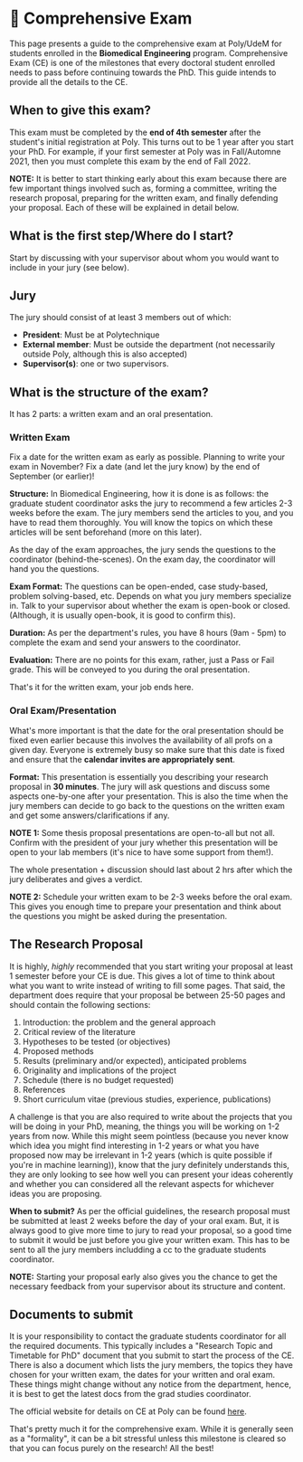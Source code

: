 # <span>📖</span> Comprehensive Exam

This page presents a guide to the comprehensive exam at Poly/UdeM for students enrolled in the **Biomedical Engineering** program. Comprehensive Exam (CE) is one of the milestones that every doctoral student enrolled needs to pass before continuing towards the PhD. This guide intends to provide all the details to the CE. 

## When to give this exam?

This exam must be completed by the **end of 4th semester** after the student's initial registration at Poly. This turns out to be 1 year after you start your PhD. For example, if your first semester at Poly was in Fall/Automne 2021, then you must complete this exam by the end of Fall 2022. 

**NOTE:** It is better to start thinking early about this exam because there are few important things involved such as, forming a committee, writing the research proposal, preparing for the written exam, and finally defending your proposal. Each of these will be explained in detail below.

## What is the first step/Where do I start?

Start by discussing with your supervisor about whom you would want to include in your jury (see below). 

## Jury

The jury should consist of at least 3 members out of which:
- **President**: Must be at Polytechnique
- **External member**: Must be outside the department (not necessarily outside Poly, although this is also accepted)
- **Supervisor(s)**: one or two supervisors.

## What is the structure of the exam?

It has 2 parts: a written exam and an oral presentation. 

### Written Exam

Fix a date for the written exam as early as possible. Planning to write your exam in November? Fix a date (and let the jury know) by the end of September (or earlier)!

**Structure:** In Biomedical Engineering, how it is done is as follows: the graduate student coordinator asks the jury to recommend a few articles 2-3 weeks before the exam. The jury members send the articles to you, and you have to read them thoroughly. You will know the topics on which these articles will be sent beforehand (more on this later).

As the day of the exam approaches, the jury sends the questions to the coordinator (behind-the-scenes).  On the exam day, the coordinator will hand you the questions. 

**Exam Format:** The questions can be open-ended, case study-based, problem solving-based, etc. Depends on what you jury members specialize in. Talk to your supervisor about whether the exam is open-book or closed. (Although, it is usually open-book, it is good to confirm this). 

**Duration:** As per the department's rules, you have 8 hours (9am - 5pm) to complete the exam and send your answers to the coordinator. 

**Evaluation:** There are no points for this exam, rather, just a  Pass or Fail grade. This will be conveyed to you during the oral presentation. 

That's it for the written exam, your job ends here. 


### Oral Exam/Presentation

What's more important is that the date for the oral presentation should be fixed even earlier because this involves the availability of all profs on a given day. Everyone is extremely busy so make sure that this date is fixed and ensure that the **calendar invites are appropriately sent**.

**Format:** This presentation is essentially you describing your research proposal in **30 minutes**. The jury will ask questions and discuss some aspects one-by-one after your presentation. This is also the time when the jury members can decide to go back to the questions on the written exam and get some answers/clarifications if any. 

**NOTE 1:** Some thesis proposal presentations are open-to-all but not all. Confirm with the president of your jury whether this presentation will be open to your lab members (it's nice to have some support from them!). 

The whole presentation + discussion should last about 2 hrs after which the jury deliberates and gives a verdict. 

**NOTE 2:** Schedule your written exam to be 2-3 weeks before the oral exam. This gives you enough time to prepare your presentation and think about the questions you might be asked during the presentation. 


## The Research Proposal

It is highly, *highly* recommended that you start writing your proposal at least 1 semester before your CE is due. This gives a lot of time to think about what you want to write instead of writing to fill some pages. That said, the department does require that your proposal be between 25-50 pages and should contain the following sections:

1. Introduction: the problem and the general approach
2. Critical review of the literature
3. Hypotheses to be tested (or objectives)
4. Proposed methods
5. Results (preliminary and/or expected), anticipated problems
6. Originality and implications of the project
7. Schedule (there is no budget requested)
8. References
9. Short curriculum vitae (previous studies, experience, publications)

A challenge is that you are also required to write about the projects that you will be doing in your PhD, meaning, the things you will be working on 1-2 years from now. While this might seem pointless (because you never know which idea you might find interesting in 1-2 years or what you have proposed now may be irrelevant in 1-2 years (which is quite possible if you're in machine learning)), know that the jury definitely understands this, they are only looking to see how well you can present your ideas coherently and whether you can considered all the relevant aspects for whichever ideas you are proposing. 

**When to submit?** As per the official guidelines, the research proposal must be submitted at least 2 weeks before the day of your oral exam. But, it is always good to give more time to jury to read your proposal, so a good time to submit it would be just before you give your written exam. This has to be sent to all the jury members includding a cc to the graduate students coordinator.

**NOTE:** Starting your proposal early also gives you the chance to get the necessary feedback from your supervisor about its structure and content. 


## Documents to submit

It is your responsibility to contact the graduate students coordinator for all the required documents. This typically includes a "Research Topic and Timetable for PhD" document that you submit to start the process of the CE. There is also a document which lists the jury members, the topics they have chosen for your written exam, the dates for your written and oral exam. These things might change without any notice from the department, hence, it is best to get the latest docs from the grad studies coordinator. 

The official website for details on CE at Poly can be found [here](https://etudiant.polymtl.ca/etudes/en/graduate-studies/comprehensive-exam). 

That's pretty much it for the comprehensive exam. While it is generally seen as a "formality", it can be a bit stressful unless this milestone is cleared so that you can focus purely on the research! All the best!
